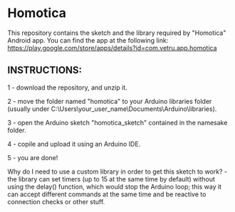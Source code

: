 # Homotica
This repository contains the sketch and the library required by "Homotica" Android app.
You can find the app at the following link: https://play.google.com/store/apps/details?id=com.vetru.app.homotica

## INSTRUCTIONS:
  1 - download the repository, and unzip it.
  
  2 - move the folder named "homotica" to your Arduino libraries folder (usually under C:\Users\your_user_name\Documents\Arduino\libraries).
  
  3 - open the Arduino sketch "homotica_sketch" contained in the namesake folder.
  
  4 - copile and upload it using an Arduino IDE.
  
  5 - you are done!

Why do I need to use a custom library in order to get this sketch to work? - the library can set timers (up to 15 at the same time by default) without using the delay() function, which would stop the Arduino loop; this way it can accept different commands at the same time and be reactive to connection checks or other stuff.
